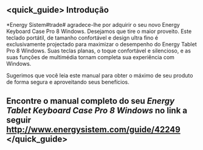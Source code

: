 ## <quick_guide> Introdução

*Energy Sistem#trade# agradece-lhe por adquirir o seu novo Energy Keyboard Case Pro 8 Windows. Desejamos que tire o maior proveito. Este teclado portátil, de tamanho confortável e design ultra fino é exclusivamente projectado para maximizar o desempenho do Energy Tablet Pro 8 Windows. Suas teclas planas, o toque confortável e silencioso, e as suas funções de multimédia tornam completa sua experiência com Windows.

Sugerimos que você leia este manual para obter o máximo de seu produto de forma segura e aproveitando seus benefícios.


## <unique> Encontre o manual completo do seu *Energy Tablet Keyboard Case Pro 8 Windows* no link a seguir http://www.energysistem.com/guide/42249 </unique> </quick_guide>
